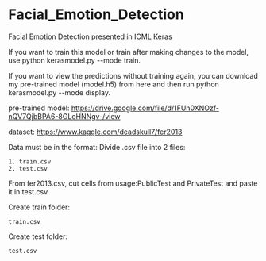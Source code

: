 # Facial_Emotion_Detection
Facial Emotion Detection presented in ICML
Keras


If you want to train this model or train after making changes to the model, use python kerasmodel.py --mode train.

If you want to view the predictions without training again, you can download my pre-trained model (model.h5) from here and then run python kerasmodel.py --mode display.


pre-trained model: https://drive.google.com/file/d/1FUn0XNOzf-nQV7QjbBPA6-8GLoHNNgv-/view

dataset: https://www.kaggle.com/deadskull7/fer2013

Data must be in the format:
  Divide .csv file into 2 files:

    1. train.csv
    2. test.csv
From fer2013.csv, cut cells from usage:PublicTest and PrivateTest and paste it in test.csv

Create train folder:

    train.csv
    
Create test folder:

    test.csv
